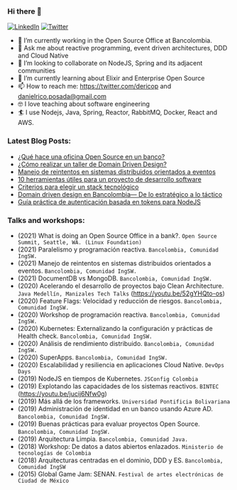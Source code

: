 ### Hi there 👋

<p align="left">
	<a href="https://www.linkedin.com/in/daniel-estiven-rico-posada-11009b58/"><img src="https://img.icons8.com/bubbles/50/000000/linkedin.png" alt="LinkedIn"/></a>
	<a href="https://twitter.com/dericop_"><img src="https://img.icons8.com/bubbles/50/000000/twitter.png" alt="Twitter"/></a>
</p>

- 🔭  I’m currently working in the Open Source Office at Bancolombia.
- 💬  Ask me about reactive programming, event driven architectures, DDD and Cloud Native
- 👯  I’m looking to collaborate on NodeJS, Spring and its adjacent communities
- 🌱  I’m currently learning about Elixir and Enterprise Open Source
- 📫  How to reach me: https://twitter.com/dericop and danielrico.posada@gmail.com
- 🤓  I love teaching about software engineering
- 🏄  I use Nodejs, Java, Spring, Reactor, RabbitMQ, Docker, React and AWS. 

### Latest Blog Posts:
- [¿Qué hace una oficina Open Source en un banco?](https://medium.com/bancolombia-tech/qu%C3%A9-hace-una-oficina-open-source-en-un-banco-3012d4e8ec0e)
- [¿Cómo realizar un taller de Domain Driven Design?](https://medium.com/bancolombia-tech/c%C3%B3mo-realizar-un-taller-de-domain-driven-design-estrat%C3%A9gico-58abe3e8cacf)
- [Manejo de reintentos en sistemas distribuidos orientados a eventos](https://medium.com/bancolombia-tech/manejo-de-reintentos-en-sistemas-distribuidos-orientados-a-eventos-d40f6b196049)
- [10 herramientas útiles para un proyecto de desarrollo software](https://medium.com/bancolombia-tech/10-herramientas-%C3%BAtiles-para-un-proyecto-de-desarrollo-software-62db24c1aa72)
- [Criterios para elegir un stack tecnológico](https://medium.com/bancolombia-tech/criterios-para-elegir-un-stack-tecnol%C3%B3gico-15dfa25764f6)
- [Domain driven design en Bancolombia— De lo estratégico a lo táctico](https://medium.com/bancolombia-tech/domain-driven-design-en-bancolombia-de-lo-estrat%C3%A9gico-a-lo-t%C3%A1ctico-6e71a7a81c3a)
- [Guía práctica de autenticación basada en tokens para NodeJS](https://medium.com/@danielrico.posada/gu%C3%ADa-pr%C3%A1ctica-de-autenticaci%C3%B3n-basada-en-tokens-para-nodejs-caccf2ba7efb)

### Talks and workshops:
- (2021) What is doing an Open Source Office in a bank?. `Open Source Summit, Seattle, WA. (Linux Foundation)`
- (2021) Paralelismo y programación reactiva. `Bancolombia, Comunidad IngSW.`
- (2021) Manejo de reintentos en sistemas distribuidos orientados a eventos. `Bancolombia, Comunidad IngSW.`
- (2021) DocumentDB vs MongoDB. `Bancolombia, Comunidad IngSW.`
- (2020) Acelerando el desarrollo de proyectos bajo Clean Architecture. `Java Medellín, Manizales Tech Talks` (https://youtu.be/52gYHQto-os)
- (2020) Feature Flags: Velocidad y reducción de riesgos. `Bancolombia, Comunidad IngSW.`
- (2020) Workshop de programación reactiva. `Bancolombia, Comunidad IngSW.`
- (2020) Kubernetes: Externalizando la configuración y prácticas de Health check. `Bancolombia, Comunidad IngSW.`
- (2020) Análisis de rendimiento distribuido. `Bancolombia, Comunidad IngSW.`
- (2020) SuperApps. `Bancolombia, Comunidad IngSW.`
- (2020) Escalabilidad y resiliencia en aplicaciones Cloud Native. `DevOps Days`
- (2019) NodeJS en tiempos de Kubernetes. `JSConfig Colombia`
- (2019) Explotando las capacidades de los sistemas reactivos. `BINTEC` (https://youtu.be/jucij6Nfw0g)
- (2019) Más allá de los frameworks. `Universidad Pontificia Bolivariana`
- (2019) Administración de identidad en un banco usando Azure AD. `Bancolombia, Comunidad IngSW.`
- (2019) Buenas prácticas para evaluar proyectos Open Source. `Bancolombia, Comunidad IngSW.`
- (2019) Arquitectura Limpia. `Bancolombia, Comunidad Java.`
- (2018) Workshop: De datos a datos abiertos enlazados. `Ministerio de tecnologías de Colombia`
- (2018) Arquitecturas centradas en el dominio, DDD y ES. `Bancolombia, Comunidad IngSW`
- (2015) Global Game Jam: SENAN. `Festival de artes electrónicas de Ciudad de México`
